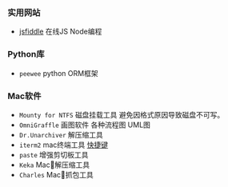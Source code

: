

### 实用网站
- [jsfiddle](https://jsfiddle.net/) 在线JS Node编程

### Python库
- `peewee` python ORM框架

### Mac软件
- `Mounty for NTFS` 磁盘挂载工具 避免因格式原因导致磁盘不可写。
- `OmniGraffle` 画图软件 各种流程图 UML图
- `Dr.Unarchiver` 解压缩工具
- `iterm2` mac终端工具 [快捷键](http://blog.csdn.net/ws1352864983/article/details/51512904)
- `paste` 增强剪切板工具
- `Keka` Mac解压缩工具
- `Charles` Mac抓包工具
